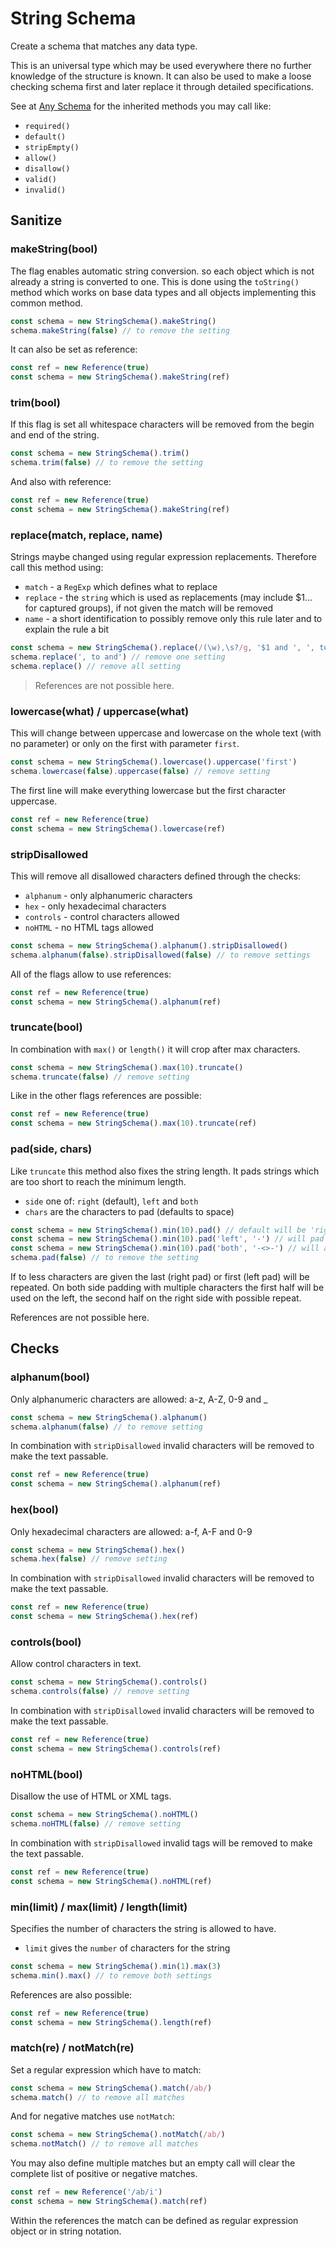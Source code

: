 # String Schema

Create a schema that matches any data type.

This is an universal type which may be used everywhere there no further knowledge
of the structure is known. It can also be used to make a loose checking schema
first and later replace it through detailed specifications.

See at [Any Schema](any.md) for the inherited methods you may call like:
- `required()`
- `default()`
- `stripEmpty()`
- `allow()`
- `disallow()`
- `valid()`
- `invalid()`

## Sanitize

### makeString(bool)

The flag enables automatic string conversion. so each object which is not already
a string is converted to one. This is done using the `toString()` method which
works on base data types and all objects implementing this common method.

```js
const schema = new StringSchema().makeString()
schema.makeString(false) // to remove the setting
```

It can also be set as reference:

```js
const ref = new Reference(true)
const schema = new StringSchema().makeString(ref)
```

### trim(bool)

If this flag is set all whitespace characters will be removed from the begin and
end of the string.

```js
const schema = new StringSchema().trim()
schema.trim(false) // to remove the setting
```

And also with reference:

```js
const ref = new Reference(true)
const schema = new StringSchema().makeString(ref)
```

### replace(match, replace, name)

Strings maybe changed using regular expression replacements. Therefore call this
method using:
- `match` - a `RegExp` which defines what to replace
- `replace` - the `string` which is used as replacements (may include $1... for captured
  groups), if not given the match will be removed
- `name` - a short identification to possibly remove only this rule later and to
  explain the rule a bit

```js
const schema = new StringSchema().replace(/(\w),\s?/g, '$1 and ', ', to and')
schema.replace(', to and') // remove one setting
schema.replace() // remove all setting
```

> References are not possible here.

### lowercase(what) / uppercase(what)

This will change between uppercase and lowercase on the whole text (with no parameter)
or only on the first with parameter `first`.

```js
const schema = new StringSchema().lowercase().uppercase('first')
schema.lowercase(false).uppercase(false) // remove setting
```

The first line will make everything lowercase but the first character uppercase.

```js
const ref = new Reference(true)
const schema = new StringSchema().lowercase(ref)
```

### stripDisallowed

This will remove all disallowed characters defined through the checks:
- `alphanum` - only alphanumeric characters
- `hex` - only hexadecimal characters
- `controls` - control characters allowed
- `noHTML` - no HTML tags allowed

```js
const schema = new StringSchema().alphanum().stripDisallowed()
schema.alphanum(false).stripDisallowed(false) // to remove settings
```

All of the flags allow to use references:

```js
const ref = new Reference(true)
const schema = new StringSchema().alphanum(ref)
```

### truncate(bool)

In combination with `max()` or `length()` it will crop after max characters.

```js
const schema = new StringSchema().max(10).truncate()
schema.truncate(false) // remove setting
```

Like in the other flags references are possible:

```js
const ref = new Reference(true)
const schema = new StringSchema().max(10).truncate(ref)
```

### pad(side, chars)

Like `truncate` this method also fixes the string length. It pads strings which are
too short to reach the minimum length.
- `side` one of: `right` (default), `left` and `both`
- `chars` are the characters to pad (defaults to space)

```js
const schema = new StringSchema().min(10).pad() // default will be 'right' with spaces
const schema = new StringSchema().min(10).pad('left', '-') // will pad with dashes
const schema = new StringSchema().min(10).pad('both', '-<>-') // will add ---< and >---
schema.pad(false) // to remove the setting
```

If to less characters are given the last (right pad) or first (left pad) will be
repeated. On both side padding with multiple characters the first half will be used
on the left, the second half on the right side with possible repeat.

References are not possible here.

## Checks

### alphanum(bool)

Only alphanumeric characters are allowed: a-z, A-Z, 0-9 and _

```js
const schema = new StringSchema().alphanum()
schema.alphanum(false) // to remove setting
```

In combination with `stripDisallowed` invalid characters will be removed to make
the text passable.

```js
const ref = new Reference(true)
const schema = new StringSchema().alphanum(ref)
```

### hex(bool)

Only hexadecimal characters are allowed: a-f, A-F and 0-9

```js
const schema = new StringSchema().hex()
schema.hex(false) // remove setting
```

In combination with `stripDisallowed` invalid characters will be removed to make
the text passable.

```js
const ref = new Reference(true)
const schema = new StringSchema().hex(ref)
```

### controls(bool)

Allow control characters in text.

```js
const schema = new StringSchema().controls()
schema.controls(false) // remove setting
```

In combination with `stripDisallowed` invalid characters will be removed to make
the text passable.

```js
const ref = new Reference(true)
const schema = new StringSchema().controls(ref)
```

### noHTML(bool)

Disallow the use of HTML or XML tags.

```js
const schema = new StringSchema().noHTML()
schema.noHTML(false) // remove setting
```

In combination with `stripDisallowed` invalid tags will be removed to make
the text passable.

```js
const ref = new Reference(true)
const schema = new StringSchema().noHTML(ref)
```

### min(limit) / max(limit) / length(limit)

Specifies the number of characters the string is allowed to have.
- `limit` gives the `number` of characters for the string

```js
const schema = new StringSchema().min(1).max(3)
schema.min().max() // to remove both settings
```

References are also possible:

```js
const ref = new Reference(true)
const schema = new StringSchema().length(ref)
```

### match(re) / notMatch(re)

Set a regular expression which have to match:

```js
const schema = new StringSchema().match(/ab/)
schema.match() // to remove all matches
```

And for negative matches use `notMatch`:

```js
const schema = new StringSchema().notMatch(/ab/)
schema.notMatch() // to remove all matches
```

You may also define multiple matches but an empty call will clear the complete list of positive
or negative matches.

```js
const ref = new Reference('/ab/i')
const schema = new StringSchema().match(ref)
```

Within the references the match can be defined as regular expression object or in string notation.
